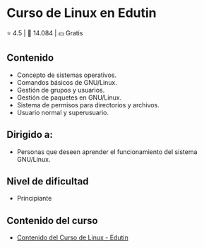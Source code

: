 # Curso de Linux en Edutin

⭐ 4.5 | 👤 14.084 | 💵 Gratis

## Contenido

- Concepto de sistemas operativos.
- Comandos básicos de GNU/Linux.
- Gestión de grupos y usuarios.
- Gestión de paquetes en GNU/Linux.
- Sistema de permisos para directorios y archivos.
- Usuario normal y superusuario.

## Dirigido a:

- Personas que deseen aprender el funcionamiento del sistema GNU/Linux.

## Nivel de dificultad

- Principiante

## Contenido del curso

- [Contenido del Curso de Linux - Edutin](https://edutin.com/curso-de-linux-4315)
